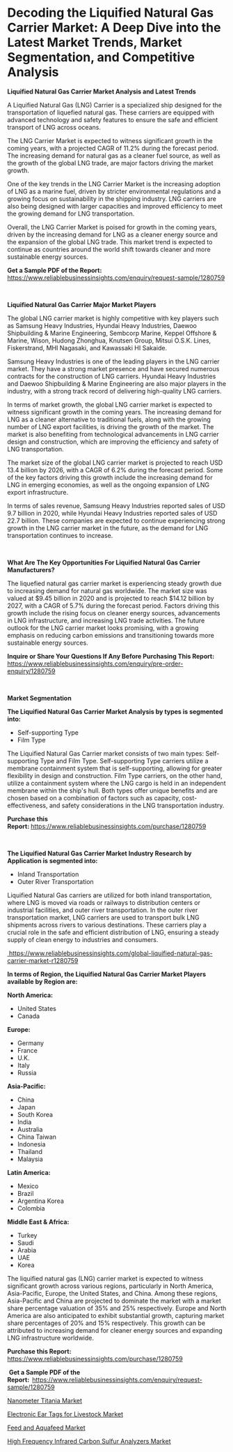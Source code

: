 <p><h1>Decoding the Liquified Natural Gas Carrier Market: A Deep Dive into the Latest Market Trends, Market Segmentation, and Competitive Analysis</h1></p><p><strong>Liquified Natural Gas Carrier Market Analysis and Latest Trends</strong></p>
<p><p>A Liquified Natural Gas (LNG) Carrier is a specialized ship designed for the transportation of liquefied natural gas. These carriers are equipped with advanced technology and safety features to ensure the safe and efficient transport of LNG across oceans.</p><p>The LNG Carrier Market is expected to witness significant growth in the coming years, with a projected CAGR of 11.2% during the forecast period. The increasing demand for natural gas as a cleaner fuel source, as well as the growth of the global LNG trade, are major factors driving the market growth.</p><p>One of the key trends in the LNG Carrier Market is the increasing adoption of LNG as a marine fuel, driven by stricter environmental regulations and a growing focus on sustainability in the shipping industry. LNG carriers are also being designed with larger capacities and improved efficiency to meet the growing demand for LNG transportation.</p><p>Overall, the LNG Carrier Market is poised for growth in the coming years, driven by the increasing demand for LNG as a cleaner energy source and the expansion of the global LNG trade. This market trend is expected to continue as countries around the world shift towards cleaner and more sustainable energy sources.</p></p>
<p><strong>Get a Sample PDF of the Report:&nbsp;</strong> <a href="https://www.reliablebusinessinsights.com/enquiry/request-sample/1280759">https://www.reliablebusinessinsights.com/enquiry/request-sample/1280759</a></p>
<p>&nbsp;</p>
<p><strong>Liquified Natural Gas Carrier Major Market Players</strong></p>
<p><p>The global LNG carrier market is highly competitive with key players such as Samsung Heavy Industries, Hyundai Heavy Industries, Daewoo Shipbuilding & Marine Engineering, Sembcorp Marine, Keppel Offshore & Marine, Wison, Hudong Zhonghua, Knutsen Group, Mitsui O.S.K. Lines, Fiskerstrand, MHI Nagasaki, and Kawassaki HI Sakaide.</p><p>Samsung Heavy Industries is one of the leading players in the LNG carrier market. They have a strong market presence and have secured numerous contracts for the construction of LNG carriers. Hyundai Heavy Industries and Daewoo Shipbuilding & Marine Engineering are also major players in the industry, with a strong track record of delivering high-quality LNG carriers.</p><p>In terms of market growth, the global LNG carrier market is expected to witness significant growth in the coming years. The increasing demand for LNG as a cleaner alternative to traditional fuels, along with the growing number of LNG export facilities, is driving the growth of the market. The market is also benefiting from technological advancements in LNG carrier design and construction, which are improving the efficiency and safety of LNG transportation.</p><p>The market size of the global LNG carrier market is projected to reach USD 13.4 billion by 2026, with a CAGR of 6.2% during the forecast period. Some of the key factors driving this growth include the increasing demand for LNG in emerging economies, as well as the ongoing expansion of LNG export infrastructure.</p><p>In terms of sales revenue, Samsung Heavy Industries reported sales of USD 9.7 billion in 2020, while Hyundai Heavy Industries reported sales of USD 22.7 billion. These companies are expected to continue experiencing strong growth in the LNG carrier market in the future, as the demand for LNG transportation continues to increase.</p></p>
<p>&nbsp;</p>
<p><strong>What Are The Key Opportunities For Liquified Natural Gas Carrier Manufacturers?</strong></p>
<p><p>The liquefied natural gas carrier market is experiencing steady growth due to increasing demand for natural gas worldwide. The market size was valued at $9.45 billion in 2020 and is projected to reach $14.12 billion by 2027, with a CAGR of 5.7% during the forecast period. Factors driving this growth include the rising focus on cleaner energy sources, advancements in LNG infrastructure, and increasing LNG trade activities. The future outlook for the LNG carrier market looks promising, with a growing emphasis on reducing carbon emissions and transitioning towards more sustainable energy sources.</p></p>
<p><strong>Inquire or Share Your Questions If Any Before Purchasing This Report:</strong> <a href="https://www.reliablebusinessinsights.com/enquiry/pre-order-enquiry/1280759">https://www.reliablebusinessinsights.com/enquiry/pre-order-enquiry/1280759</a></p>
<p>&nbsp;</p>
<p><strong>Market Segmentation</strong></p>
<p><strong>The Liquified Natural Gas Carrier Market Analysis by types is segmented into:</strong></p>
<p><ul><li>Self-supporting Type</li><li>Film Type</li></ul></p>
<p><p>The Liquified Natural Gas Carrier market consists of two main types: Self-supporting Type and Film Type. Self-supporting Type carriers utilize a membrane containment system that is self-supporting, allowing for greater flexibility in design and construction. Film Type carriers, on the other hand, utilize a containment system where the LNG cargo is held in an independent membrane within the ship's hull. Both types offer unique benefits and are chosen based on a combination of factors such as capacity, cost-effectiveness, and safety considerations in the LNG transportation industry.</p></p>
<p><strong>Purchase this Report:&nbsp;</strong><a href="https://www.reliablebusinessinsights.com/purchase/1280759">https://www.reliablebusinessinsights.com/purchase/1280759</a></p>
<p>&nbsp;</p>
<p><strong>The Liquified Natural Gas Carrier Market Industry Research by Application is segmented into:</strong></p>
<p><ul><li>Inland Transportation</li><li>Outer River Transportation</li></ul></p>
<p><p>Liquified Natural Gas carriers are utilized for both inland transportation, where LNG is moved via roads or railways to distribution centers or industrial facilities, and outer river transportation. In the outer river transportation market, LNG carriers are used to transport bulk LNG shipments across rivers to various destinations. These carriers play a crucial role in the safe and efficient distribution of LNG, ensuring a steady supply of clean energy to industries and consumers.</p></p>
<p><a href="https://www.reliablebusinessinsights.com/global-liquified-natural-gas-carrier-market-r1280759">&nbsp;https://www.reliablebusinessinsights.com/global-liquified-natural-gas-carrier-market-r1280759</a></p>
<p><strong>In terms of Region, the Liquified Natural Gas Carrier Market Players available by Region are:</strong></p>
<p>
    <p> <strong> North America: </strong>
        <ul>
            <li>United States</li>
            <li>Canada</li>
        </ul>
        </p> 
    <p> <strong> Europe: </strong>
        <ul>
            <li>Germany</li>
            <li>France</li>
            <li>U.K.</li>
            <li>Italy</li>
            <li>Russia</li>
        </ul>
        </p> 
    <p> <strong> Asia-Pacific: </strong>
        <ul>
            <li>China</li>
            <li>Japan</li>
            <li>South Korea</li>
            <li>India</li>
            <li>Australia</li>
            <li>China Taiwan</li>
            <li>Indonesia</li>
            <li>Thailand</li>
            <li>Malaysia</li>
        </ul>
        </p> 
    <p> <strong> Latin America: </strong>
        <ul>
            <li>Mexico</li>
            <li>Brazil</li>
            <li>Argentina Korea</li>
            <li>Colombia</li>
        </ul>
        </p> 
    <p> <strong> Middle East & Africa: </strong>
        <ul>
            <li>Turkey</li>
            <li>Saudi</li>
            <li>Arabia</li>
            <li>UAE</li>
            <li>Korea</li>
        </ul>
    </p>
    </p>
<p><p>The liquified natural gas (LNG) carrier market is expected to witness significant growth across various regions, particularly in North America, Asia-Pacific, Europe, the United States, and China. Among these regions, Asia-Pacific and China are projected to dominate the market with a market share percentage valuation of 35% and 25% respectively. Europe and North America are also anticipated to exhibit substantial growth, capturing market share percentages of 20% and 15% respectively. This growth can be attributed to increasing demand for cleaner energy sources and expanding LNG infrastructure worldwide.</p></p>
<p><strong>Purchase this Report: </strong><a href="https://www.reliablebusinessinsights.com/purchase/1280759">https://www.reliablebusinessinsights.com/purchase/1280759</a></p>
<p>&nbsp;<strong>Get a Sample PDF of the Report:&nbsp;&nbsp;</strong><a href="https://www.reliablebusinessinsights.com/enquiry/request-sample/1280759">https://www.reliablebusinessinsights.com/enquiry/request-sample/1280759</a></p>
<p><strong></strong></p>
<p><p><a href="https://github.com/Angelnienowdseej3e45z3p8c/Market-Research-Report-List-3/blob/main/nanometer-titania-market.md">Nanometer Titania Market</a></p><p><a href="https://www.linkedin.com/pulse/exploring-electronic-ear-tags-livestock-market-dynamics-5mwie">Electronic Ear Tags for Livestock Market</a></p><p><a href="https://www.linkedin.com/pulse/strategic-insights-global-feed-aquafeed-market-trends-2itke">Feed and Aquafeed Market</a></p><p><a href="https://github.com/angeliabkratze/Market-Research-Report-List-2/blob/main/high-frequency-infrared-carbon-sulfur-analyzers-market.md">High Frequency Infrared Carbon Sulfur Analyzers Market</a></p></p>
